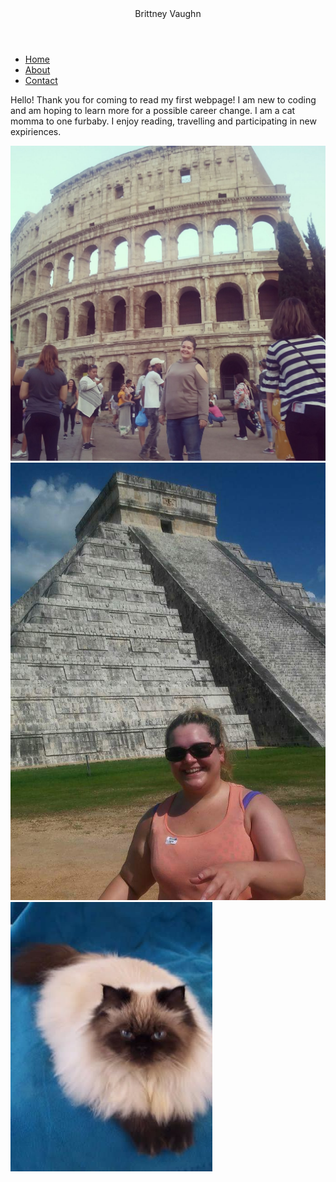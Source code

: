 <!DOCTYPE html>
  <html>
  <header> Brittney Vaughn </header>
  <meta name= "viewport" content= "width=device width, initial-scale=1.0"
  <link href="style.css" rel="stylesheet">
  <body>
  <nav>
  <ul>
    <li><a href="index.html,">Home</a></li>
    <li><a href="about.html">About</a></li>
    <li><a href="contact.html">Contact</a></li>
  </ul>
  </nav>
  <p> Hello!  Thank you for coming to read my first webpage! I am new to coding and am hoping to learn more for a possible career change.  I am a cat momma to one furbaby.  I enjoy reading, travelling and participating in new expiriences. </p>
  <img src= "21457975_933370393478737_878973440110008526_o.jpg" />
  <img src= "14117951_644337952381984_2968771411436229032_n.jpg" />
  <img src= "55707d026636855dcd767e158596ba98 - Edited.jpg" />
  </body>
 </html>
